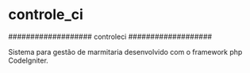 # controle_ci
###################
controleci
###################

Sistema para gestão de marmitaria desenvolvido com o 
framework php CodeIgniter.
